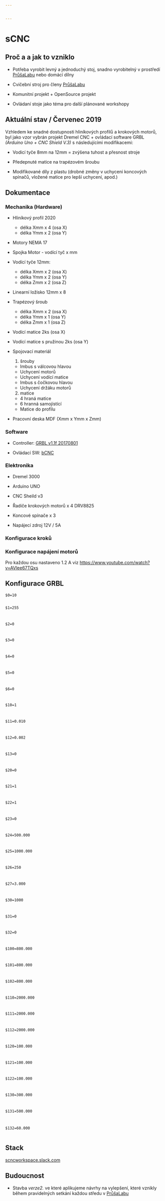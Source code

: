 ```yaml
---


---
```


<h1 id="scnc">sCNC</h1>
<h2 id="proč-a-a-jak-to-vzniklo">Proč a a jak to vzniklo</h2>
<ul>
<li>
<p>Potřeba vyrobit levný a jednoduchý stoj, snadno vyrobitelný v prostředí <a href="https://prusalab.cz/">PrůšaLabu</a> nebo domácí dílny</p>
</li>
<li>
<p>Cvičební stroj pro členy  <a href="https://prusalab.cz/">PrůšaLabu</a></p>
</li>
<li>
<p>Komunitní projekt + OpenSource projekt</p>
</li>
<li>
<p>Ovládaní stoje jako téma pro další plánované workshopy</p>
</li>
</ul>
<h2 id="aktuální-stav--červenec-2019">Aktuální stav / Červenec 2019</h2>
<p>Vzhledem ke snadné dostupnosti hliníkových profilů a krokových motorů, byl jako vzor vybrán projekt Dremel CNC + ovládací software GRBL <em>(Arduino Uno + CNC Shield V.3)</em> s následujícími modifikacemi:</p>
<ul>
<li>
<p>Vodicí tyče 8mm na 12mm = zvýšena tuhost a přesnost stroje</p>
</li>
<li>
<p>Předepnuté matice na trapézovém šroubu</p>
</li>
<li>
<p>Modifikované díly z plastu (drobné změny v uchyceni koncových spínačů, vložené matice pro lepší uchycení, apod.)</p>
</li>
</ul>
<h2 id="dokumentace">Dokumentace</h2>
<h3 id="mechanika-hardware">Mechanika (Hardware)</h3>
<ul>
<li>
<p>Hliníkový profil 2020</p>
<ul>
<li>délka Xmm x 4 (osa X)</li>
<li>délka Ymm x 2 (osa Y)</li>
</ul>
</li>
<li>
<p>Motory NEMA 17</p>
</li>
<li>
<p>Spojka Motor - vodící tyč x mm</p>
</li>
<li>
<p>Vodící tyče 12mm:</p>
<ul>
<li>délka Xmm x 2 (osa X)</li>
<li>délka Ymm x 2 (osa Y)</li>
<li>délka Zmm x 2 (osa Z)</li>
</ul>
</li>
<li>
<p>Linearní ložisko 12mm x 8</p>
</li>
<li>
<p>Trapézový šroub</p>
<ul>
<li>délka Xmm x 2 (osa X)</li>
<li>délka Ymm x 1 (osa Y)</li>
<li>délka Zmm x 1 (osa Z)</li>
</ul>
</li>
<li>
<p>Vodící matice 2ks (osa X)</p>
</li>
<li>
<p>Vodící matice s pružinou 2ks (osa Y)</p>
</li>
<li>
<p>Spojovací materiál</p>
<ol>
<li>šrouby</li>
</ol>
<ul>
<li>Imbus s válcovou hlavou</li>
<li>Uchycení motorů</li>
<li>Uchycení vodící matice</li>
<li>Imbus s čočkovou hlavou</li>
<li>Uchycení držáku motorů</li>
</ul>
<ol start="2">
<li>matice</li>
</ol>
<ul>
<li>4 hraná matice</li>
<li>6 hranná samojístící</li>
<li>Matice do profilu</li>
</ul>
</li>
<li>
<p>Pracovní deska MDF (Xmm x Ymm x Zmm)</p>
</li>
</ul>
<h3 id="software">Software</h3>
<ul>
<li>
<p>Controller: <a href="https://github.com/gnea/grbl/releases">GRBL v1.1f 20170801</a></p>
</li>
<li>
<p>Ovládací SW:  <a href="https://github.com/vlachoudis/bCNC/wiki">bCNC</a></p>
</li>
</ul>
<h3 id="elektronika">Elektronika</h3>
<ul>
<li>
<p>Dremel 3000</p>
</li>
<li>
<p>Arduino UNO</p>
</li>
<li>
<p>CNC Sheild v3</p>
</li>
<li>
<p>Řadiče krokových motorů x 4 DRV8825</p>
</li>
<li>
<p>Koncové spínače x 3</p>
</li>
<li>
<p>Napájecí zdroj 12V / 5A</p>
</li>
</ul>
<h3 id="konfigurace-kroků">Konfigurace kroků</h3>
<h3 id="konfigurace-napájení-motorů">Konfigurace napájení motorů</h3>
<p>Pro každou osu nastaveno 1.2 A viz <a href="https://www.youtube.com/watch?v=AVlee67TQxs">https://www.youtube.com/watch?v=AVlee67TQxs</a></p>
<h2 id="konfigurace-grbl">Konfigurace GRBL</h2>
<pre><code>$0=10

$1=255

$2=0

$3=0

$4=0

$5=0

$6=0

$10=1

$11=0.010

$12=0.002

$13=0

$20=0

$21=1

$22=1

$23=0

$24=500.000

$25=1000.000

$26=250

$27=3.000

$30=1000

$31=0

$32=0

$100=800.000

$101=800.000

$102=800.000

$110=2000.000

$111=2000.000

$112=2000.000

$120=100.000

$121=100.000

$122=100.000

$130=300.000

$131=500.000

$132=60.000
</code></pre>
<h2 id="stack">Stack</h2>
<p><a href="https://scncworkspace.slack.com">scncworkspace.slack.com</a></p>
<h2 id="budoucnost">Budoucnost</h2>
<ul>
<li>Stavba <em>verze2.</em> ve které aplikujeme návrhy na vylepšení, které vznikly během pravidelných setkání každou středu v <a href="https://prusalab.cz/">PrůšaLabu</a></li>
</ul>

<!--stackedit_data:
eyJoaXN0b3J5IjpbOTI5NDgzNzUwXX0=
-->
